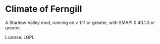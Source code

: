 #  Climate of Ferngill

A Stardew Valley mod, running on v 1.11 or greater, with SMAPI 0.40.1.3 or greater.

License: LGPL
